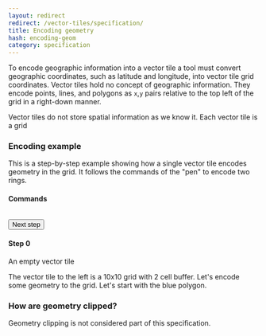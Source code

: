 ```yaml
---
layout: redirect
redirect: /vector-tiles/specification/
title: Encoding geometry
hash: encoding-geom
category: specification
---
```


To encode geographic information into a vector tile a tool must convert geographic coordinates, such as latitude and longitude, into vector tile grid coordinates. Vector tiles hold no concept of geographic information. They encode points, lines, and polygons as `x`,`y` pairs relative to the top left of the grid in a right-down manner.

Vector tiles do not store spatial information as we know it. Each vector tile is a grid

<div id="js-example-encoding" class="js-example clearfix">
  <div class="js-example-header pad2">
    <h3>Encoding example</h3>
    <p>This is a step-by-step example showing how a single vector tile encodes geometry in the grid. It follows the commands of the "pen" to encode two rings.</p>
  </div>

  <div class="js-example-body pad2">
    <div id="visuals">
      <canvas id="grid"></canvas>
      <h4>Commands</h4>
      <pre><code id="vt-command-steps"></code></pre>
    </div>
    <button id="vt-next" class="button fill-green rcon next">Next step</button>
    <div id="vt-info">
      <h4 id="vt-title">Step 0</h4>
      <p id="vt-command">An empty vector tile</p>
      <p id="vt-description">The vector tile to the left is a 10x10 grid with 2 cell buffer. Let's encode some geometry to the grid. Let's start with the <span class="poly blue">blue polygon</span>.</p>
    </div>
  </div>
</div>

### How are geometry clipped?

Geometry clipping is not considered part of this specification. 